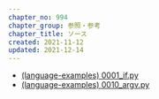 ```yaml
---
chapter_no: 994
chapter_group: 参照・参考
chapter_title: ソース
created: 2021-11-12
updated: 2021-12-14
---
```

- [(language-examples) 0001_if.py](https://github.com/fumokmm/language-examples/blob/main/Python/0001_if.py)
- [(language-examples) 0010_argv.py](https://github.com/fumokmm/language-examples/tree/main/Python/0010_argv.py)